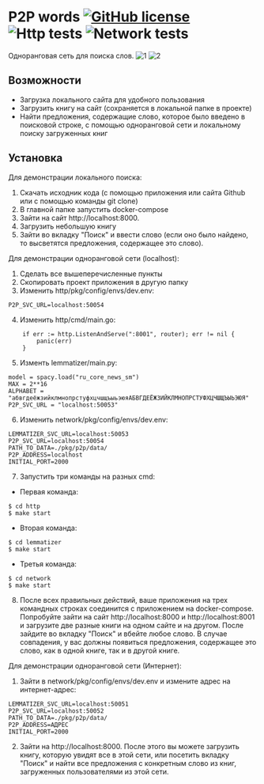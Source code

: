 # P2P words [![GitHub license](https://img.shields.io/badge/license-MIT-blue.svg)](https://github.com/izveigor/p2p-words/blob/main/LICENSE) ![Http tests](https://github.com/izveigor/p2p-words/actions/workflows/http-tests.yml/badge.svg) ![Network tests](https://github.com/izveigor/p2p-words/actions/workflows/network-tests.yml/badge.svg)

Одноранговая сеть для поиска слов.
![1](https://user-images.githubusercontent.com/68601180/186383274-18883d3e-f83f-4244-a182-278553537795.png)
![2](https://user-images.githubusercontent.com/68601180/186383342-b40ef881-0bcd-4dda-941d-7bdc7d5ffa3f.png)

## Возможности
- Загрузка локального сайта для удобного пользования
- Загрузить книгу на сайт (сохраняется в локальной папке в проекте)
- Найти предложения, содержащие слово, которое было введено в поисковой
строке, с помощью одноранговой сети и локальному поиску загруженных книг
## Установка
Для демонстрации локального поиска:
1) Скачать исходник кода (с помощью приложения или сайта Github или с помощью команды git clone)
2) В главной папке запустить docker-compose
3) Зайти на сайт http://localhost:8000.
4) Загрузить небольшую книгу
5) Зайти во вкладку "Поиск" и ввести слово (если оно было найдено, то высветятся предложения, содержащее это слово).

Для демонстрации одноранговой сети (localhost):
1) Сделать все вышеперечисленные пункты
2) Скопировать проект приложения в другую папку
3) Изменить http/pkg/config/envs/dev.env:
```
P2P_SVC_URL=localhost:50054
```
4) Изменить http/cmd/main.go:
```
	if err := http.ListenAndServe(":8001", router); err != nil {
		panic(err)
	}
```
5) Изменть lemmatizer/main.py:
```
model = spacy.load("ru_core_news_sm")
MAX = 2**16
ALPHABET = "абвгдеёжзийклмнопрстуфхцчшщъыьэюяАБВГДЕЁЖЗИЙКЛМНОПРСТУФХЦЧШЩЪЫЬЭЮЯ"
P2P_SVC_URL = "localhost:50053"
```
6) Изменить network/pkg/config/envs/dev.env:
```
LEMMATIZER_SVC_URL=localhost:50053
P2P_SVC_URL=localhost:50054
PATH_TO_DATA=./pkg/p2p/data/
P2P_ADDRESS=localhost
INITIAL_PORT=2000
```
7) Запустить три команды на разных cmd:
- Первая команда:
```
$ cd http
$ make start
```
- Вторая команда:
```
$ cd lemmatizer
$ make start
```
- Третья команда:
```
$ cd network
$ make start
```
8) После всех правильных действий, ваше приложения на трех командных строках соединится с приложением на docker-compose. Попробуйте зайти на сайт http://localhost:8000 и http://localhost:8001 и загрузите две разные книги на одном сайте и на другом. После зайдите во вкладку "Поиск" и вбейте любое слово. В случае совпадения, у вас должны появиться предложения, содержащее это слово, как в одной книге, так и в другой книге.

Для демонстрации одноранговой сети (Интернет):
1) Зайти в network/pkg/config/envs/dev.env и измените адрес на интернет-адрес:
```
LEMMATIZER_SVC_URL=localhost:50051
P2P_SVC_URL=localhost:50052
PATH_TO_DATA=./pkg/p2p/data/
P2P_ADDRESS=АДРЕС
INITIAL_PORT=2000
```
2) Зайти на http://localhost:8000. После этого вы можете загрузить книгу, которую увидят все в этой сети, или посетить вкладку "Поиск" и найти все предложения с конкретным слово из книг, загруженных пользователями из этой сети.